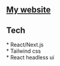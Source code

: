 ## [My website](https://hjalmar.xyz/)

## Tech
<p>
* React/Next.js
<br>
* Tailwind css
<br>
* React headless ui
</p>

